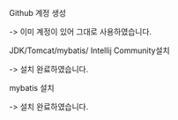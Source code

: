 Github 계정 생성

-> 이미 계정이 있어 그대로 사용하였습니다.

JDK/Tomcat/mybatis/ Intellij Community설치

-> 설치 완료하였습니다.

mybatis 설치

-> 설치 완료하였습니다.

